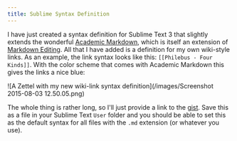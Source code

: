 ```yaml
---
title: Sublime Syntax Definition
---
```


I have just created a syntax definition for Sublime Text 3 that
slightly extends the wonderful [Academic
Markdown](https://github.com/mangecoeur/AcademicMarkdown), which is
itself an extension of [Markdown
Editing](https://github.com/mangecoeur/AcademicMarkdown).  All that
I have added is a definition for my own wiki-style links.  As an
example, the link syntax looks like this: `[[Philebus - Four
Kinds]]`. With the color scheme that comes with Academic Markdown
this gives the links a nice blue:

![A Zettel with my new wiki-link syntax definition](/images/Screenshot 2015-08-03 12.50.05.png)

The whole thing is rather long, so I'll just provide a link to the
[gist](https://gist.github.com/8244c6279a74bedbc9e2).  Save this as
a file in your Sublime Text `User` folder and you should be able to
set this as the default syntax for all files with the `.md`
extension (or whatever you use).




